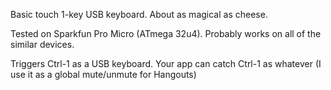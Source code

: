 Basic touch 1-key USB keyboard. About as magical as cheese.

Tested on Sparkfun Pro Micro (ATmega 32u4). Probably works on all of the similar devices. 

Triggers Ctrl-1 as a USB keyboard. Your app can catch Ctrl-1 as whatever (I use it as a global mute/unmute for Hangouts)

